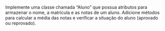 Implemente uma classe chamada “Aluno” que possua atributos para armazenar o nome, a matrícula e as notas de um aluno. Adicione métodos para calcular a média das notas e verificar a situação do aluno (aprovado ou reprovado). 